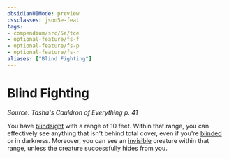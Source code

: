 ```yaml
---
obsidianUIMode: preview
cssclasses: json5e-feat
tags:
- compendium/src/5e/tce
- optional-feature/fs-f
- optional-feature/fs-p
- optional-feature/fs-r
aliases: ["Blind Fighting"]
---
```

# Blind Fighting
*Source: Tasha's Cauldron of Everything p. 41*  

You have [blindsight](/Systems/5e/rules/senses.md#blindsight) with a range of 10 feet. Within that range, you can effectively see anything that isn't behind total cover, even if you're [blinded](/Systems/5e/rules/conditions.md#blinded) or in darkness. Moreover, you can see an [invisible](/Systems/5e/rules/conditions.md#invisible) creature within that range, unless the creature successfully hides from you.